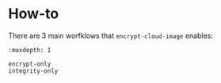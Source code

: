 # How-to

There are 3 main worfklows that `encrypt-cloud-image` enables:

```{toctree}
:maxdepth: 1

encrypt-only
integrity-only
```
